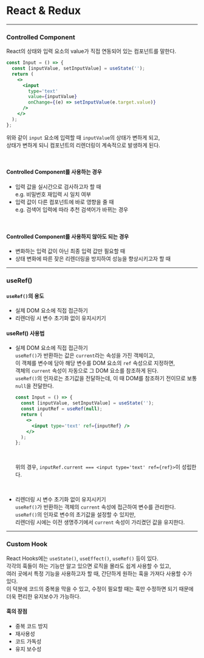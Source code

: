 # **React & Redux**

---

### **Controlled Component**

React의 상태와 입력 요소의 value가 직접 연동되어 있는 컴포넌트를 말한다.

```jsx
const Input = () => {
  const [inputValue, setInputValue] = useState('');
  return (
    <>
      <input
        type='text'
        value={inputValue}
        onChange={(e) => setInputValue(e.target.value)}
      />
    </>
  );
};
```

위와 같이 `input` 요소에 입력할 때 `inputValue`의 상태가 변하게 되고,  
상태가 변하게 되니 컴포넌트의 리렌더링이 계속적으로 발생하게 된다.

<br>

#### Controlled Component를 사용하는 경우

- 입력 값을 실시간으로 검사하고자 할 때  
   e.g. 비밀번호 재입력 시 일치 여부
- 입력 값이 다른 컴포넌트에 바로 영향을 줄 때  
   e.g. 검색어 입력에 따라 추천 검색어가 바뀌는 경우

<br>

#### Controlled Component를 사용하지 않아도 되는 경우

- 변화하는 입력 값이 아닌 최종 입력 값만 필요할 때
- 상태 변화에 따른 잦은 리렌더링을 방지하여 성능을 향상시키고자 할 때

---

### **useRef()**

#### `useRef()`의 용도

- 실제 DOM 요소에 직접 접근하기
- 리렌더링 시 변수 초기화 없이 유지시키기

#### **useRef() 사용법**

- 실제 DOM 요소에 직접 접근하기  
  `useRef()`가 반환하는 값은 `current`라는 속성을 가진 객체이고,  
   이 객체를 변수에 담아 해당 변수를 DOM 요소의 `ref` 속성으로 지정하면,  
   객체의 `current` 속성이 자동으로 그 DOM 요소를 참조하게 된다.  
   `useRef()`의 인자로는 초기값을 전달하는데, 이 때 DOM를 참조하기 전이므로 보통 `null`을 전달한다.

  ```jsx
  const Input = () => {
    const [inputValue, setInputValue] = useState('');
    const inputRef = useRef(null);
    return (
      <>
        <input type='text' ref={inputRef} />
      </>
    );
  };
  ```

    <br>

  위의 경우, `inputRef.current === <input type='text' ref={ref}>`이 성립한다.

<br>

- 리렌더링 시 변수 초기화 없이 유지시키기  
   `useRef()`가 반환하는 객체의 `current` 속성에 접근하여 변수를 관리한다.  
   `useRef()`의 인자로 변수의 초기값을 설정할 수 있지만,  
   리렌더링 시에는 이전 생명주기에서 `current` 속성이 가리켰던 값을 유지한다.

---

### **Custom Hook**

React Hooks에는 `useState()`, `useEffect()`, `useRef()` 등이 있다.  
각각의 훅들이 하는 기능만 알고 있으면 로직을 몰라도 쉽게 사용할 수 있고,  
여러 곳에서 특정 기능을 사용하고자 할 때, 간단하게 원하는 훅을 가져다 사용할 수가 있다.  
이 덕분에 코드의 중복을 막을 수 있고, 수정이 필요할 때는 훅만 수정하면 되기 때문에 더욱 편리한 유지보수가 가능하다.

#### **훅의 장점**

- 중복 코드 방지
- 재사용성
- 코드 가독성
- 유지 보수성
